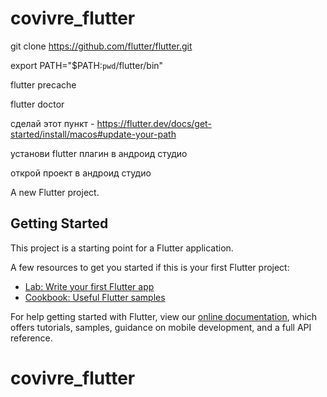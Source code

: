 # covivre_flutter

git clone https://github.com/flutter/flutter.git

export PATH="$PATH:`pwd`/flutter/bin"

flutter precache

 flutter doctor

сделай этот пункт -  https://flutter.dev/docs/get-started/install/macos#update-your-path

установи flutter плагин в андроид студио

открой проект в андроид студио

A new Flutter project.

## Getting Started

This project is a starting point for a Flutter application.

A few resources to get you started if this is your first Flutter project:

- [Lab: Write your first Flutter app](https://flutter.dev/docs/get-started/codelab)
- [Cookbook: Useful Flutter samples](https://flutter.dev/docs/cookbook)

For help getting started with Flutter, view our
[online documentation](https://flutter.dev/docs), which offers tutorials,
samples, guidance on mobile development, and a full API reference.
# covivre_flutter
